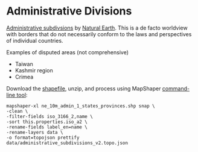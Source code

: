 # Administrative Divisions

[Administrative subdivsions](https://www.naturalearthdata.com/http//www.naturalearthdata.com/download/10m/cultural/ne_10m_admin_1_states_provinces.zip) by [Natural Earth](https://www.naturalearthdata.com/). This is a de facto worldview with borders that do not necessarily conform to the laws and perspectives of individual countries.

Examples of disputed areas (not comprehensive)

- Taiwan
- Kashmir region
- Crimea

Download the [shapefile](https://www.naturalearthdata.com/http//www.naturalearthdata.com/download/10m/cultural/ne_10m_admin_1_states_provinces.zip), unzip, and process using MapShaper [command-line tool](https://github.com/mbloch/mapshaper/wiki/Introduction-to-the-Command-Line-Tool):

```
mapshaper-xl ne_10m_admin_1_states_provinces.shp snap \
-clean \
-filter-fields iso_3166_2,name \
-sort this.properties.iso_a2 \
-rename-fields label_en=name \
-rename-layers data \
-o format=topojson prettify data/administrative_subdivisions_v2.topo.json
```
